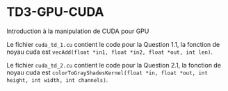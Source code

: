 # TD3-GPU-CUDA

Introduction à la manipulation de CUDA pour GPU

Le fichier `cuda_td_1.cu` contient le code pour la Question 1.1, la fonction de noyau cuda est
`vecAdd(float *in1, float *in2, float *out, int len)`.

Le fichier `cuda_td_2.cu` contient le code pour la Question 2.1, la fonction de noyau cuda est
`colorToGrayShadesKernel(float *in, float *out, int height, int width, int channels)`.

